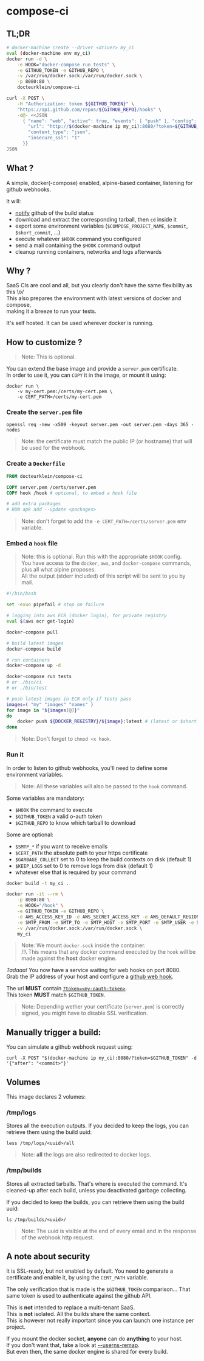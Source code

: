 # compose-ci

## TL;DR

``` bash
# docker-machine create --driver <driver> my_ci
eval (docker-machine env my_ci)
docker run -d \
    -e HOOK="docker-compose run tests" \
    -e GITHUB_TOKEN -e GITHUB_REPO \
    -v /var/run/docker.sock:/var/run/docker.sock \
    -p 8080:80 \
    docteurklein/compose-ci

curl -X POST \
    -H "Authorization: token ${GITHUB_TOKEN}" \
    "https://api.github.com/repos/${GITHUB_REPO}/hooks" \
    -d@- <<JSON
      { "name": "web", "active": true, "events": [ "push" ], "config": {
        "url": "http://$(docker-machine ip my_ci):8080/?token=${GITHUB_TOKEN}",
        "content_type": "json",
        "insecure_ssl": "1"
      }}
JSON
```

## What ?

A simple, docker(-compose) enabled, alpine-based container, listening for github webhooks.

It will:
 - [notify](https://developer.github.com/v3/repos/statuses/) github of the build status
 - download and extract the corresponding tarball, then `cd` inside it
 - export some environment variables (`$COMPOSE_PROJECT_NAME`, `$commit`, `$short_commit`, …)
 - execute whatever `$HOOK` command you configured
 - send a mail containing the `$HOOK` command output
 - cleanup running containers, networks and logs afterwards

## Why ?

SaaS CIs are cool and all, but you clearly don't have the same flexibility as this \o/  
This also prepares the environment with latest versions of docker and compose,  
making it a breeze to run your tests.

It's self hosted. It can be used wherever docker is running.

## How to customize ?

 > Note: This is optional.

You can extend the base image and provide a `server.pem` certificate.  
In order to use it, you can `COPY` it in the image, or mount it using:

    docker run \
        -v my-cert.pem:/certs/my-cert.pem \
        -e CERT_PATH=/certs/my-cert.pem

### Create the `server.pem` file

    openssl req -new -x509 -keyout server.pem -out server.pem -days 365 -nodes

> Note: the certificate must match the public IP (or hostname) that will be used for the webhook.

### Create a `Dockerfile`

``` Dockerfile
FROM docteurklein/compose-ci

COPY server.pem /certs/server.pem
COPY hook /hook # optional, to embed a hook file

# add extra packages
# RUN apk add --update <packages>
```

> Note: don't forget to add the `-e CERT_PATH=/certs/server.pem` env variable.

### Embed a `hook` file

> Note: this is optional. Run this with the appropriate `$HOOK` config.  
> You have access to the `docker`, `aws`, and `docker-compose` commands, plus all what alpine proposes.  
> All the output (stderr included) of this script will be sent to you by mail.  

``` bash
#!/bin/bash

set -exuo pipefail # stop on failure

# logging into aws ECR (docker login), for private registry
eval $(aws ecr get-login)

docker-compose pull

# build latest images
docker-compose build

# run containers
docker-compose up -d

docker-compose run tests
# or ./bin/ci
# or ./bin/test

# push latest images in ECR only if tests pass
images=( "my" "images" "names" )
for image in "${images[@]}"
do
    docker push ${DOCKER_REGISTRY}/${image}:latest # (latest or $short_commit)
done
```

> Note: Don't forget to `chmod +x hook`.

### Run it

In order to listen to github webhooks, you'll need to define some environment variables.

> Note: All these variables will also be passed to the `hook` command.

Some variables are mandatory:

 - `$HOOK` the command to execute
 - `$GITHUB_TOKEN` a valid o-auth token
 - `$GITHUB_REPO` to know which tarball to download

Some are optional:

 - `$SMTP_*` if you want to receive emails
 - `$CERT_PATH` the absolute path to your https certificate
 - `$GARBAGE_COLLECT` set to 0 to keep the build contexts on disk (default 1)
 - `$KEEP_LOGS` set to 0 to remove logs from disk (default 1)
 - whatever else that is required by your command

``` bash
docker build -t my_ci .

docker run -it --rm \
    -p 8080:80 \
    -e HOOK="/hook" \
    -e GITHUB_TOKEN -e GITHUB_REPO \
    -e AWS_ACCESS_KEY_ID -e AWS_SECRET_ACCESS_KEY -e AWS_DEFAULT_REGION \
    -e SMTP_FROM -e SMTP_TO -e SMTP_HOST -e SMTP_PORT -e SMTP_USER -e SMTP_PASS \
    -v /var/run/docker.sock:/var/run/docker.sock \
    my_ci
```

> Note: We mount `docker.sock` inside the container.  
> /!\ This means that any docker command executed by the `hook` will be made against the **host** docker engine.


*Tadaaa!* You now have a service waiting for web hooks on port 8080.  
Grab the IP address of your host and configure a [github web hook](https://developer.github.com/webhooks/).

The url **MUST** contain [`?token=<my-oauth-token>`](https://github.com/settings/tokens/new).  
This token **MUST** match `$GITHUB_TOKEN`.

> Note: Depending wether your certificate (`server.pem`) is correctly signed, you might have to disable SSL verification.

## Manually trigger a build:

You can simulate a github webhook request using:

    curl -X POST "$(docker-machine ip my_ci):8080/?token=$GITHUB_TOKEN" -d '{"after": "<commit>"}'

## Volumes

This image declares 2 volumes:

### /tmp/logs

Stores all the execution outputs.
If you decided to keep the logs, you can retrieve them using the build uuid:

    less /tmp/logs/<uuid>/all

> Note: **all** the logs are also redirected to docker logs.

### /tmp/builds

Stores all extracted tarballs.
That's where is executed the command.
It's cleaned-up after each build, unless you deactivated garbage collecting.

If you decided to keep the builds, you can retrieve them using the build uuid:

    ls /tmp/builds/<uuid>/

> Note: The uuid is visible at the end of every email and in the response of the webhook http request.


## A note about security

It is SSL-ready, but not enabled by default. You need to generate a certificate and enable it,
by using the `CERT_PATH` variable.

The only verification that is made is the `$GITHUB_TOKEN` comparison...
That same token is used to authenticate against the github API.

This is **not** intended to replace a multi-tenant SaaS.  
This is **not** isolated. All the builds share the same context.  
This is however not really important since you can launch one instance per project.

If you mount the docker socket, **anyone** can do **anything** to your host.  
If you don't want that, take a look at [--userns-remap](https://docs.docker.com/engine/reference/commandline/daemon/#starting-the-daemon-with-user-namespaces-enabled).  
But even then, the same docker engine is shared for every build.


